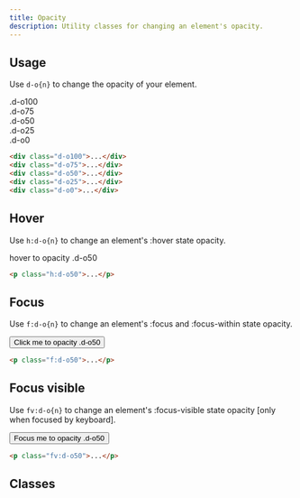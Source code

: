```yaml
---
title: Opacity
description: Utility classes for changing an element's opacity.
---
```


## Usage

Use `d-o{n}` to change the opacity of your element.

<code-well-header class="d-fl-col5 d-g8 d-fw-wrap d-p24 d-bgc-magenta-100 d-bgo50 d-w100p d-hmn102" custom>
  <div class="d-fl-center d-p16 d-bar8 d-bgc-magenta-100 d-fc-magenta-400 d-fs-200 d-fw-bold d-o100">.d-o100</div>
  <div class="d-fl-center d-p16 d-bar8 d-bgc-magenta-100 d-fc-magenta-400 d-fs-200 d-fw-bold d-o75">.d-o75</div>
  <div class="d-fl-center d-p16 d-bar8 d-bgc-magenta-100 d-fc-magenta-400 d-fs-200 d-fw-bold d-o50">.d-o50</div>
  <div class="d-fl-center d-p16 d-bar8 d-bgc-magenta-100 d-fc-magenta-400 d-fs-200 d-fw-bold d-o25">.d-o25</div>
  <div class="d-fl-center d-p16 d-bar8 d-bgc-magenta-100 d-fc-magenta-400 d-fs-200 d-fw-bold d-o0">.d-o0</div>
</code-well-header>

```html
<div class="d-o100">...</div>
<div class="d-o75">...</div>
<div class="d-o50">...</div>
<div class="d-o25">...</div>
<div class="d-o0">...</div>
```

## Hover

Use `h:d-o{n}` to change an element's :hover state opacity.

<code-well-header class="d-fl-col5 d-g8 d-fw-wrap d-p24 d-bgc-magenta-100 d-bgo50 d-w100p d-hmn102" custom>
  <div class="d-fl-center d-p16 d-bar8 d-bgc-magenta-100 d-fc-magenta-400 d-fs-200 d-fw-bold h:d-o50">hover to opacity .d-o50</div>
</code-well-header>

```html
<p class="h:d-o50">...</p>
```

## Focus

Use `f:d-o{n}` to change an element's :focus and :focus-within state opacity.

<code-well-header class="d-fl-col5 d-g8 d-fw-wrap d-p24 d-bgc-magenta-100 d-bgo50 d-w100p d-hmn102" custom>
  <button class="d-ba-none d-fl-center d-p16 d-bar8 d-bgc-magenta-100 d-fc-magenta-400 d-fs-200 d-fw-bold f:d-o50">Click me to opacity .d-o50</button>
</code-well-header>

```html
<p class="f:d-o50">...</p>
```

## Focus visible

Use `fv:d-o{n}` to change an element's :focus-visible state opacity [only when focused by keyboard].

<code-well-header class="d-fl-col5 d-g8 d-fw-wrap d-p24 d-bgc-magenta-100 d-bgo50 d-w100p d-hmn102" custom>
  <button class="d-ba-none d-fl-center d-p16 d-bar8 d-bgc-magenta-100 d-fc-magenta-400 d-fs-200 d-fw-bold fv:d-o50">Focus me to opacity .d-o50</button>
</code-well-header>

```html
<p class="fv:d-o50">...</p>
```

<script setup>
  const opacities = [
    {className: 0, value: 0},
    {className: 5, value: 0.05},
    {className: 10, value: 0.1},
    {className: 20, value: 0.2},
    {className: 25, value: 0.25},
    {className: 30, value: 0.3},
    {className: 40, value: 0.4},
    {className: 50, value: 0.5},
    {className: 60, value: 0.6},
    {className: 70, value: 0.7},
    {className: 75, value: 0.75},
    {className: 80, value: 0.8},
    {className: 90, value: 0.9},
    {className: 100, value: 1},
    {className: '-unset', value: 'unset'}
  ];
</script>

## Classes

<div class="d-h464 d-of-y-scroll d-bb d-bc-black-200">
  <utility-class-table>
    <template #content>
      <tbody>
        <tr v-for="{className, value} in opacities">
          <th scope="row" class="d-code--sm d-fc-purple-400">.d-o{{className}}</th>
          <td class="d-code--sm">opacity: {{value}} !important;</td>
        </tr>
      </tbody>
    </template>
  </utility-class-table>
</div>
